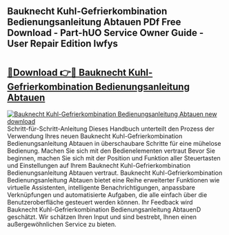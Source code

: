 ## Bauknecht Kuhl-Gefrierkombination Bedienungsanleitung Abtauen PDf Free Download - Part-hUO Service Owner Guide - User Repair Edition Iwfys

# <h2><a href="http://df64dg1.blite.top/?on=Bauknecht+Kuhl-Gefrierkombination+Bedienungsanleitung+Abtauen">🔗Download 👉🔴 Bauknecht Kuhl-Gefrierkombination Bedienungsanleitung Abtauen</a></h2>

[![Bauknecht Kuhl-Gefrierkombination Bedienungsanleitung Abtauen new download](https://i.imgur.com/lujVjoI.png)](http://df64dg1.blite.top/?on=Bauknecht+Kuhl-Gefrierkombination+Bedienungsanleitung+Abtauen)
Schritt-für-Schritt-Anleitung Dieses Handbuch unterteilt den Prozess der Verwendung Ihres neuen Bauknecht Kuhl-Gefrierkombination Bedienungsanleitung Abtauen in überschaubare Schritte für eine mühelose Bedienung. Machen Sie sich mit den Bedienelementen vertraut Bevor Sie beginnen, machen Sie sich mit der Position und Funktion aller Steuertasten und Einstellungen auf Ihrem Bauknecht Kuhl-Gefrierkombination Bedienungsanleitung Abtauen vertraut. Bauknecht Kuhl-Gefrierkombination Bedienungsanleitung Abtauen bietet eine Reihe erweiterter Funktionen wie virtuelle Assistenten, intelligente Benachrichtigungen, anpassbare Verknüpfungen und automatisierte Aufgaben, die alle einfach über die Benutzeroberfläche gesteuert werden können. Ihr Feedback wird Bauknecht Kuhl-Gefrierkombination Bedienungsanleitung AbtauenD geschätzt. Wir schätzen Ihren Input und sind bestrebt, Ihnen einen außergewöhnlichen Service zu bieten.
